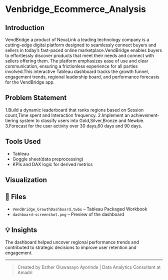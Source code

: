 # Venbridge_Ecommerce_Analysis

## Introduction
VendBridge a product of NexaLink a leading technology company is a cutting-edge digital platform designed to seamlessly connect buyers and sellers in today’s fast-paced online marketplace.VendBridge enables buyers to effortlessly discover products that meet their needs and connect with sellers offering them. The platform emphasizes ease of use and clear communication, ensuring a frictionless experience for all parties involved.This interactive Tableau dashboard tracks the growth funnel, engagement trends, regional leadership board, and performance forecasts for the VendBridge app.

## Problem Statement
1.Build a dynamic leaderboard that ranks regions based on Session count,Time spent and Interaction frequency.
2.Implement an achievement-tiering system to classify users into Gold,Silver,Bronze and Newbie.
3.Forecast for the  user activity over 30 days,60 days and 90 days.

## Tools Used
- Tableau
- Goggle sheet(data preprocessing)
- KPIs and DAX logic for derived metrics

## Visualization

## 📁 Files
- `VendBridge_GrowthDashboard.twbx` – Tableau Packaged Workbook
- `dashboard-screenshot.png` – Preview of the dashboard

## 💡 Insights
The dashboard helped uncover regional performance trends and contributed to strategic decisions to improve user retention and engagement.

---

> Created by Esther Oluwasayo Ayorinde | Data Analytics Consultant at Amadri
